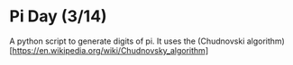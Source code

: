# Pi Day (3/14) 

A python script to generate digits of pi. It uses the (Chudnovski algorithm)[https://en.wikipedia.org/wiki/Chudnovsky_algorithm]
